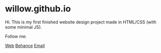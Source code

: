 # willow.github.io

Hi. This is my first finished website design project made in HTML/CSS (with some minimal JS). 



Follow me:

[Web](https://www.ralucasuciuart.com/) [Behance](https://www.behance.net/ralucasuciu) [Email](ralucasuciuart@gmail.com)

